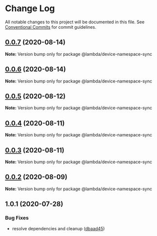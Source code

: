 # Change Log

All notable changes to this project will be documented in this file.
See [Conventional Commits](https://conventionalcommits.org) for commit guidelines.

## [0.0.7](https://github.com/aws-samples/aws-iot-kickstart/compare/@lambda/device-namespace-sync@0.0.6...@lambda/device-namespace-sync@0.0.7) (2020-08-14)

**Note:** Version bump only for package @lambda/device-namespace-sync





## [0.0.6](https://git-codecommit.us-west-2.amazonaws.com/v1/repos/Deathstar/compare/@lambda/device-namespace-sync@0.0.5...@lambda/device-namespace-sync@0.0.6) (2020-08-14)

**Note:** Version bump only for package @lambda/device-namespace-sync





## [0.0.5](https://git-codecommit.us-west-2.amazonaws.com/v1/repos/Deathstar/compare/@lambda/device-namespace-sync@0.0.4...@lambda/device-namespace-sync@0.0.5) (2020-08-12)

**Note:** Version bump only for package @lambda/device-namespace-sync





## [0.0.4](https://git-codecommit.us-west-2.amazonaws.com/v1/repos/Deathstar/compare/@lambda/device-namespace-sync@0.0.3...@lambda/device-namespace-sync@0.0.4) (2020-08-11)

**Note:** Version bump only for package @lambda/device-namespace-sync





## [0.0.3](https://git-codecommit.us-west-2.amazonaws.com/v1/repos/Deathstar/compare/@lambda/device-namespace-sync@0.0.2...@lambda/device-namespace-sync@0.0.3) (2020-08-11)

**Note:** Version bump only for package @lambda/device-namespace-sync





## [0.0.2](https://git-codecommit.us-west-2.amazonaws.com/v1/repos/Deathstar/compare/@lambda/device-namespace-sync@1.0.1...@lambda/device-namespace-sync@0.0.2) (2020-08-09)

**Note:** Version bump only for package @lambda/device-namespace-sync





## 1.0.1 (2020-07-28)


### Bug Fixes

* resolve dependencies and cleanup ([dbaad45](https://git-codecommit.us-west-2.amazonaws.com/v1/repos/Deathstar/commits/dbaad4561a93bfaf50b7246fd5a048912059df4f))

